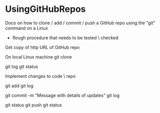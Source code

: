 # UsingGitHubRepos
Doco on how to clone / add / commit / push a GitHub repo using the "git" command on a Linux
- Rough procedure that needs to be tested \ checked

Get copy of http URL of GitHub repo

On local Linux machine
git clone <http URL>

git log
git status

Implement changes to code \ repo

git add
git log

git commit -m "Message with details of updates"
git log

git status
git push
git status

